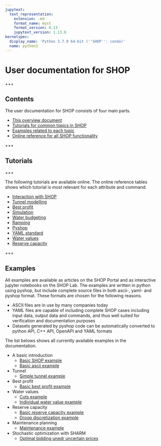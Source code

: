 ```yaml
---
jupytext:
  text_representation:
    extension: .md
    format_name: myst
    format_version: 0.13
    jupytext_version: 1.13.8
kernelspec:
  display_name: 'Python 3.7.9 64-bit (''SHOP'': conda)'
  name: python3
---
```


# User documentation for SHOP <a name="Overview"></a>

+++

## Contents

The user documentation for SHOP consists of four main parts.
- [This overview document](#Overview)
- [Tutorials for common topics in SHOP](#Tutorials)
- [Examples related to each topic](#Examples)
- <a href="https://shop.sintef.energy/shop-object-attributes/" target="_parent">Online reference for all SHOP functionality</a>

+++

## Tutorials <a name="Tutorials"></a>

+++

The following tutorials are available online. The online reference tables shows which tutorial is most relevant for each attribute and command.

- <a href="https://shop.sintef.energy/documentation/tutorials/interaction/" target="_parent">Interaction with SHOP</a>
- <a href="https://shop.sintef.energy/documentation/tutorials/tunnel/" target="_parent">Tunnel modelling</a>
- <a href="https://shop.sintef.energy/documentation/tutorials/best-profit-2/" target="_parent">Best profit</a>
- <a href="https://shop.sintef.energy/documentation/tutorials/simulation/" target="_parent">Simulation</a>
- <a href="https://shop.sintef.energy/documentation/tutorials/water-budgeting/" target="_parent">Water budgeting</a>
- <a href="https://shop.sintef.energy/documentation/tutorials/ramping/" target="_parent">Ramping</a>
- <a href="https://shop.sintef.energy/documentation/tutorials/pyshop/" target="_parent">Pyshop</a>
- <a href="https://shop.sintef.energy/documentation/tutorials/yaml-standard/" target="_parent">YAML standard</a>
- <a href="https://shop.sintef.energy/documentation/tutorials/water-values/" target="_parent">Water values</a>
- <a href="https://shop.sintef.energy/documentation/tutorials/reserve-capacity/" target="_parent">Reserve capacity</a>

+++

## Examples <a name="Examples"></a>

All examples are available as articles on the SHOP Portal and as interactive jupyter notebooks on the SHOP Lab. The examples are written in python using pyshop, but include complete source files in both ascii-, yaml- and pyshop format. These formats are chosen for the following reasons.

- ASCII files are in use by many companies today
- YAML files are capable of including complete SHOP cases including input data, output data and commands, and thus well suited for verification and documentation purposes
- Datasets generated by pyshop code can be automatically converted to python API, C++ API, OpenAPI and YAML formats

The list belows shows all currently available examples in the documentation.

- A basic introduction
    - <a href="https://shop.sintef.energy/documentation/examples/basic-example/" target="_parent">Basic SHOP example</a>
    - <a href="https://shop.sintef.energy/documentation/examples/ascii-example/" target="_parent">Basic ascii example</a>
- Tunnel
    - <a href="https://shop.sintef.energy/documentation/examples/simple-tunnel/" target="_parent">Simple tunnel example</a>
- Best profit   
    - <a href="https://shop.sintef.energy/documentation/examples/basic-best-profit-example/" target="_parent">Basic best profit example</a>
- Water values
    - <a href="https://shop.sintef.energy/documentation/examples/cuts/" target="_parent">Cuts example</a>
    - <a href="https://shop.sintef.energy/documentation/examples/individual-water-values/" target="_parent">Individual water value example</a>
- Reserve capacity
    - <a href="https://shop.sintef.energy/documentation/examples/reserve-capacity-example/" target="_parent">Basic reserve capacity example</a>
    - <a href="https://shop.sintef.energy/documentation/examples/discretization-of-droop-results/" target="_parent">Droop discretization example</a>    
- Maintenance planning
    - <a href="https://shop.sintef.energy/documentation/examples/maintenance-example/" target="_parent">Maintenance example</a>
- Stochastic optimization with SHARM
    - <a href="https://shop.sintef.energy/documentation/examples/multiple-price-bid-matrix/" target="_parent">Optimal bidding unedr uncertain prices</a>
